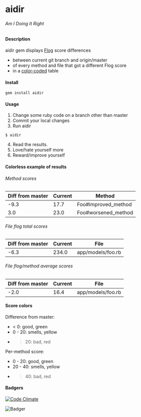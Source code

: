 # aidir
###### Am I Doing It Right

#### Description
aidir gem displays [Flog](https://github.com/seattlerb/flog) score differences
* between current git branch and origin/master
* of every method and file that got a different Flog score
* in a [color-coded](#score-colors) table

#### Install
```
gem install aidir
```

#### Usage
1. Change some ruby code on a branch other than master
2. Commit your local changes
3. Run aidir
```
$ aidir
```
4. Read the results.
5. Love/hate yourself more
6. Reward/improve yourself

#### Colorless example of results

###### Method scores

 Diff from master | Current | Method
 ---------------- | ------- | -------------------
             -9.3 |    17.7 | Foo#improved_method
              3.0 |    23.0 | Foo#worsened_method

###### File flog total scores

 Diff from master | Current | File
 ---------------- | ------- | -------------------
             -6.3 |   234.0 | app/models/foo.rb

###### File flog/method average scores

 Diff from master | Current | File
 ---------------- | ------- | -------------------
             -2.0 |    16.4 | app/models/foo.rb

#### Score colors
Difference from master:
* < 0: good, green
* 0 - 20: smells, yellow
* > 20: bad, red

Per-method score:
* 0 - 20: good, green
* 20 - 40: smells, yellow
* > 40: bad, red

#### Badgers
[![Code Climate](https://codeclimate.com/github/adomas-s/aidir.png)](https://codeclimate.com/github/adomas-s/aidir)

![Badger](http://upload.wikimedia.org/wikipedia/commons/4/41/Badger%28UO%29.jpg)
